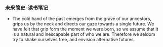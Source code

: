 ### 未来简史-读书笔记

- The cold hand of the past emerges from the grave of our ancestors, grips us by the neck and directs our gaze towards a single future. We have felt that grip form the moment we were born, so we assume that it is a natural and inescapable part of who we are. Therefore we seldom try to shake ourselves free, and envision alternative futures.
